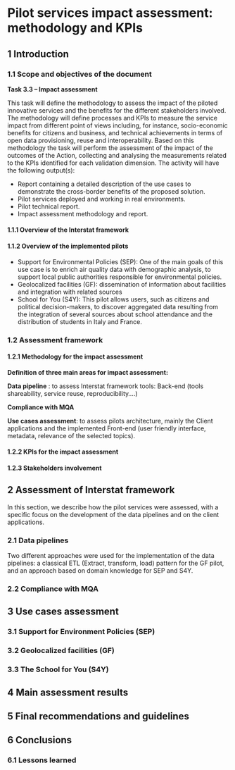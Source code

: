 # Pilot services impact assessment: methodology and KPIs

## 1 Introduction

### 1.1 Scope and objectives of the document

**Task 3.3 – Impact assessment**

This task will define the methodology to assess the impact of the piloted innovative services
and the benefits for the different stakeholders involved. The methodology will define
processes and KPIs to measure the service impact from different point of views including, for
instance, socio-economic benefits for citizens and business, and technical achievements in
terms of open data provisioning, reuse and interoperability. Based on this methodology the
task will perform the assessment of the impact of the outcomes of the Action, collecting and
analysing the measurements related to the KPIs identified for each validation dimension.
The activity will have the following output(s):

- Report containing a detailed description of the use cases to demonstrate the cross-border benefits of the proposed solution.
- Pilot services deployed and working in real environments.
- Pilot technical report.
- Impact assessment methodology and report.

#### 1.1.1 Overview of the Interstat framework

#### 1.1.2 Overview of the implemented pilots

- Support for Environmental Policies (SEP): One of the main goals of this use case is to enrich air quality data with demographic analysis, to support local public authorities responsible for environmental policies.
- Geolocalized facilities (GF): dissemination of information about facilities and integration with related sources
- School for You (S4Y): This pilot allows users, such as citizens and political decision-makers, to discover aggregated data resulting from the integration of several sources about school attendance and the distribution of students in Italy and France.

### 1.2 Assessment framework

#### 1.2.1 Methodology for the impact assessment

**Definition of three main areas for impact assessment:**

**Data pipeline** : to assess Interstat framework tools: Back-end (tools shareability, service reuse, reproducibility….)

**Compliance with MQA**

**Use cases assessment**: to assess pilots architecture, mainly the Client applications and the implemented Front-end (user friendly interface, metadata, relevance of the selected topics).

#### 1.2.2 KPIs for the impact assessment

#### 1.2.3 Stakeholders involvement

## 2 Assessment of Interstat framework

In this section, we describe how the pilot services were assessed, with a specific focus on the development of the data pipelines and on the client applications.

### 2.1 Data pipelines

Two different approaches were used for the implementation of the data pipelines: a classical ETL (Extract, transform, load) pattern for the GF pilot, and an approach based on domain knowledge for SEP and S4Y.

### 2.2 Compliance with MQA

## 3 Use cases assessment

### 3.1 Support for Environment Policies (SEP)

### 3.2 Geolocalized facilities (GF)

### 3.3 The School for You (S4Y)

## 4 Main assessment results

## 5 Final recommendations and guidelines

## 6 Conclusions

### 6.1 Lessons learned
